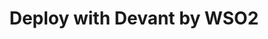 ---
title: 'Deploy with Devant by WSO2'
description: "Ballerina VS Code extension allows you to deploy Ballerina applications easily in Devant by WSO2, an AI iPaaS."
image: 'images/devant-ipaas.png'
url: 'https://wso2.com/devant/docs/quick-start-guides/deploy-your-first-integration-as-api/'
---